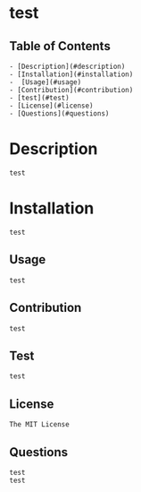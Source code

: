 
# test

## Table of Contents
    - [Description](#description)
    - [Installation](#installation)
    -  [Usage](#usage)
    - [Contribution](#contribution)
    - [test](#test)
    - [License](#license)
    - [Questions](#questions)

# Description
    test

# Installation
    test

## Usage
    test

## Contribution
    test

## Test
    test

## License
    The MIT License

## Questions
    test
    test